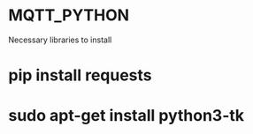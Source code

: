 # MQTT_PYTHON

Necessary libraries to install 
# pip install requests
# sudo apt-get install python3-tk 